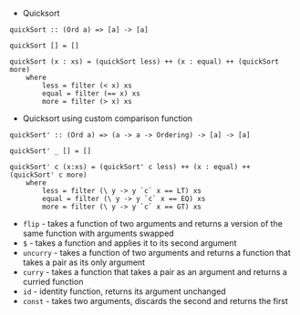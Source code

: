 * Quicksort
```
quickSort :: (Ord a) => [a] -> [a]

quickSort [] = []

quickSort (x : xs) = (quickSort less) ++ (x : equal) ++ (quickSort more)
	where
		less = filter (< x) xs
		equal = filter (== x) xs
		more = filter (> x) xs
```
* Quicksort using custom comparison function
```
quickSort' :: (Ord a) => (a -> a -> Ordering) -> [a] -> [a]

quickSort' _ [] = []

quickSort' c (x:xs) = (quickSort' c less) ++ (x : equal) ++ (quickSort' c more)
	where
		less = filter (\ y -> y `c` x == LT) xs
		equal = filter (\ y -> y `c` x == EQ) xs
		more = filter (\ y -> y `c` x == GT) xs
```
* `flip` - takes a function of two arguments and returns a version of the same
	function with arguments swapped
* `$` - takes a function and applies it to its second argument
* `uncurry` - takes a function of two arguments and returns a function that
	takes a pair as its only argument
* `curry` - takes a function that takes a pair as an argument and returns a
	curried function
* `id` - identity function, returns its argument unchanged
* `const` - takes two arguments, discards the second and returns the first
